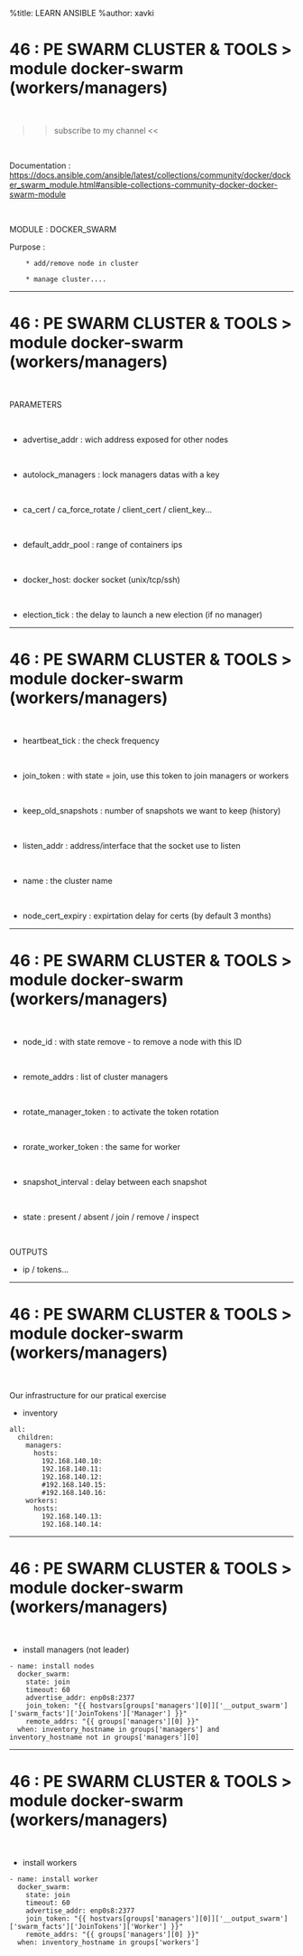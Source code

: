 %title: LEARN ANSIBLE
%author: xavki


# 46 : PE SWARM CLUSTER & TOOLS > module docker-swarm (workers/managers)

<br>

>> subscribe to my channel <<


<br>

Documentation : https://docs.ansible.com/ansible/latest/collections/community/docker/docker_swarm_module.html#ansible-collections-community-docker-docker-swarm-module

<br>

MODULE : DOCKER_SWARM

Purpose :
	
		* add/remove node in cluster

		* manage cluster....

-------------------------------------------------------------------------------

# 46 : PE SWARM CLUSTER & TOOLS > module docker-swarm (workers/managers)


<br>

PARAMETERS

<br>

* advertise_addr : wich address exposed for other nodes

<br>

* autolock_managers : lock managers datas with a key

<br>

* ca_cert / ca_force_rotate / client_cert / client_key...

<br>

* default_addr_pool : range of containers ips

<br>

* docker_host: docker socket (unix/tcp/ssh)

<br>

* election_tick : the delay to launch a new election (if no manager)

-------------------------------------------------------------------------------

# 46 : PE SWARM CLUSTER & TOOLS > module docker-swarm (workers/managers)

<br>

* heartbeat_tick : the check frequency

<br>

* join_token : with state = join, use this token to join managers or workers

<br>

* keep_old_snapshots : number of snapshots we want to keep (history)

<br>

* listen_addr : address/interface that the socket use to listen

<br>

* name : the cluster name

<br>

* node_cert_expiry  : expirtation delay for certs (by default 3 months)

-------------------------------------------------------------------------------

# 46 : PE SWARM CLUSTER & TOOLS > module docker-swarm (workers/managers)

<br>

* node_id : with state remove - to remove a node with this ID

<br>

* remote_addrs : list of cluster managers

<br>

* rotate_manager_token : to activate the token rotation

<br>

* rorate_worker_token : the same for worker

<br>

* snapshot_interval : delay between each snapshot

<br>

* state : present / absent / join / remove / inspect

<br>

OUTPUTS

* ip / tokens...

-------------------------------------------------------------------------------

# 46 : PE SWARM CLUSTER & TOOLS > module docker-swarm (workers/managers)

<br>

Our infrastructure for our pratical exercise

* inventory

```
all:
  children:
    managers:
      hosts:
        192.168.140.10:
        192.168.140.11:
        192.168.140.12:
        #192.168.140.15:
        #192.168.140.16:
    workers:
      hosts:
        192.168.140.13:
        192.168.140.14:
```

-------------------------------------------------------------------------------

# 46 : PE SWARM CLUSTER & TOOLS > module docker-swarm (workers/managers)

<br>

* install managers (not leader)

```
- name: install nodes
  docker_swarm:
    state: join
    timeout: 60
    advertise_addr: enp0s8:2377
    join_token: "{{ hostvars[groups['managers'][0]]['__output_swarm']['swarm_facts']['JoinTokens']['Manager'] }}"
    remote_addrs: "{{ groups['managers'][0] }}"
  when: inventory_hostname in groups['managers'] and inventory_hostname not in groups['managers'][0]
```

-------------------------------------------------------------------------------

# 46 : PE SWARM CLUSTER & TOOLS > module docker-swarm (workers/managers)

<br>

* install workers

```
- name: install worker
  docker_swarm:
    state: join
    timeout: 60
    advertise_addr: enp0s8:2377
    join_token: "{{ hostvars[groups['managers'][0]]['__output_swarm']['swarm_facts']['JoinTokens']['Worker'] }}"
    remote_addrs: "{{ groups['managers'][0] }}"
  when: inventory_hostname in groups['workers']
```

